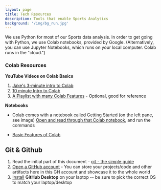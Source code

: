 ```yaml
---
layout: page
title: Tech Resources
description: Tools that enable Sports Analytics
background: '/img/bg_run.jpg'
---
```


We use Python for most of our Sports data analysis. In order to get going with Python, we use Colab notebooks, provided by Google.
(Alternatively, you can use Jupyter Notebooks, which runs on your local computer. Colab runs in the "cloud.")


### Colab Resources

**YouTube Videos on Colab Basics**

1. [Jake's 3-minute intro to Colab](https://www.youtube.com/watch?v=inN8seMm7UI)
2. [10 minute Intro to Colab](https://www.youtube.com/watch?v=RLYoEyIHL6A)
3. [A Playlist with many Colab Features](https://youtube.com/playlist?list=PLA83b1JHN4ly56Y7o6vDAT8Szxc3_EdRH&si=3CrX9nxl8MoaQ0YK) - Optional, good for reference

**Notebooks**

- Colab comes with a notebook called Getting Started (on the left pane, see image)
[Open and read through that Colab notebook,](https://colab.research.google.com/#scrollTo=GJBs_flRovLc) and run the commands

- [Basic Features of Colab](https://colab.research.google.com/notebooks/basic_features_overview.ipynb)



## Git & Github

1. Read the initial part of this document - [git - the simple guide](https://rogerdudler.github.io/git-guide/) 
2. [Open a GitHub account](https://docs.github.com/en/get-started/quickstart/creating-an-account-on-github#:~:text=%22Hello%20World.%22-,Signing%20up%20for%20a%20new%20personal%20account,to%20create%20your%20personal%20account.) - You can store your projects/code and other artifacts here in this GH account and showcase it to the whole world
3. [Install](https://desktop.github.com/) **GitHub Desktop** on your laptop -- be sure to pick the correct OS to match your laptop/desktop


